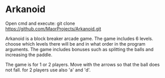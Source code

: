# Arkanoid

Open cmd and execute: git clone https://github.com/MaorProjects/Arkanoid.git

Arkanoid is a block breaker arcade game.
The game includes 6 levels.
choose which levels there will be and in what order 
in the program arguments.
The game includes bonuses
such as splitting the balls and increasing the paddle.

The game is for 1 or 2 players.
Move with the arrows so that the ball does not fall.
for 2 players use also 'a' and 'd'.
